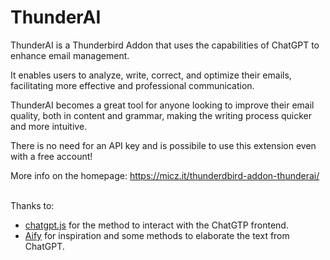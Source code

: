 <h1>ThunderAI</h1>

ThunderAI is a Thunderbird Addon that uses the capabilities of ChatGPT to enhance email management.

It enables users to analyze, write, correct, and optimize their emails, facilitating more effective and professional communication.

ThunderAI becomes a great tool for anyone looking to improve their email quality, both in content and grammar, making the writing process quicker and more intuitive. 

There is no need for an API key and is possibile to use this extension even with a free account!

More info on the homepage: https://micz.it/thunderdbird-addon-thunderai/


<br>Thanks to:
<ul><li><a href="https://github.com/KudoAI/chatgpt.js">chatgpt.js</a> for the method to interact with the ChatGTP frontend.</li>
<li><a href="https://github.com/ali-raheem/Aify">Aify</a> for inspiration and some methods to elaborate the text from ChatGPT.</li>
</ul>
